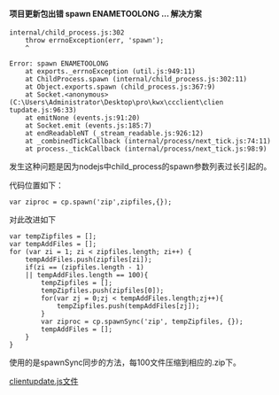 #### 项目更新包出错 spawn ENAMETOOLONG ... 解决方案

```
internal/child_process.js:302
    throw errnoException(err, 'spawn');
    ^

Error: spawn ENAMETOOLONG
    at exports._errnoException (util.js:949:11)
    at ChildProcess.spawn (internal/child_process.js:302:11)
    at Object.exports.spawn (child_process.js:367:9)
    at Socket.<anonymous> (C:\Users\Administrator\Desktop\pro\kwx\ccclient\clien
tupdate.js:96:33)
    at emitNone (events.js:91:20)
    at Socket.emit (events.js:185:7)
    at endReadableNT (_stream_readable.js:926:12)
    at _combinedTickCallback (internal/process/next_tick.js:74:11)
    at process._tickCallback (internal/process/next_tick.js:98:9)
```

发生这种问题是因为nodejs中child_process的spawn参数列表过长引起的。

代码位置如下：

```
var ziproc = cp.spawn('zip',zipfiles,{});
```

对此改进如下

```
var tempZipfiles = [];
var tempAddFiles = [];
for (var zi = 1; zi < zipfiles.length; zi++) {
    tempAddFiles.push(zipfiles[zi]);
    if(zi == (zipfiles.length - 1)
    || tempAddFiles.length == 100){
        tempZipfiles = [];
        tempZipfiles.push(zipfiles[0]);
        for(var zj = 0;zj < tempAddFiles.length;zj++){
            tempZipfiles.push(tempAddFiles[zj]);
        }
        var ziproc = cp.spawnSync('zip', tempZipfiles, {});
        tempAddFiles = [];
    }
}
```

使用的是spawnSync同步的方法，每100文件压缩到相应的.zip下。

[clientupdate.js文件](clientupdate.js)

